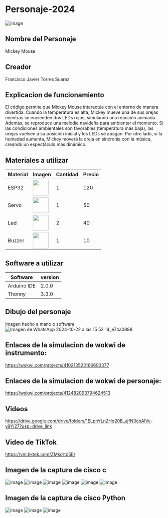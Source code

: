 # Personaje-2024
![image](https://github.com/user-attachments/assets/e29b5e0f-570b-4209-835e-caab9e2f7b16)

## Nombre del Personaje
Mickey Mouse
## Creador
Francisco Javier Torres Suarez


## Explicacion de funcionamiento

El código permite que Mickey Mouse interactúe con el entorno de manera divertida. Cuando la temperatura es alta, Mickey mueve una de sus orejas mientras se encienden dos LEDs rojos, simulando una reacción animada. Además, se reproduce una melodía navideña para ambientar el momento. Si las condiciones ambientales son favorables (temperatura más baja), las orejas vuelven a su posición inicial y los LEDs se apagan. Por otro lado, si la humedad aumenta, Mickey moverá la oreja en sincronía con la música, creando un espectáculo más dinámico.

## Materiales a utilizar
|Material|Imagen|Cantidad|Precio|
|--|--|--|--|
|ESP32|<img src="https://github.com/user-attachments/assets/2fb063fd-c57e-492e-98c4-027652228051" width="50" />|1|120|
|Servo|<img src="https://github.com/user-attachments/assets/d67ff593-fb93-4d22-81e1-a65a9ee8abc4" width="50" />|1|50|
|Led|<img src="https://github.com/user-attachments/assets/cb4cb7c3-463b-4c8d-8a79-3035dc46dd4f" width="50" />|2|40|
|Buzzer|<img src="https://github.com/user-attachments/assets/cc56f6cf-d453-4dc7-9f74-329fd744fc03" width="50" />|1|10|

## Software a utilizar
|Software|version|
|--|--|
|Arduino IDE|	2.0.0|
|Thonny|	3.3.0|

## Dibujo del personaje
Imagen hecho a mano o software
![Imagen de WhatsApp 2024-10-22 a las 15 52 14_e74a0888](https://github.com/user-attachments/assets/7625c557-719d-4800-a9ec-bdca0273db8d)


## Enlaces de la simulacion de wokwi de instrumento:
https://wokwi.com/projects/410213523166693377

## Enlaces de la simulacion de wokwi de personaje:
https://wokwi.com/projects/412482093794624513

## Videos
https://drive.google.com/drive/folders/1ELphYLnZHq20B_ujfN3cbAIVe-y9Yj27?usp=drive_link

## Video de TikTok
https://vm.tiktok.com/ZMkdrtd5E/

## Imagen de la captura de cisco c
![image](https://github.com/user-attachments/assets/571b9ac8-cbb7-4cb7-baf7-4079c448bd2c)
![image](https://github.com/user-attachments/assets/55891139-7460-4ec5-b6f5-747d7e50b86b)
![image](https://github.com/user-attachments/assets/ebe707fd-1d37-4687-8cf8-772487000206)
![image](https://github.com/user-attachments/assets/0e98a4d0-8e44-4624-8757-7be5cbe64212)
![image](https://github.com/user-attachments/assets/f829f259-f523-4038-ac7d-dd7eb7781369)
![image](https://github.com/user-attachments/assets/f662d001-8be4-4e89-83de-b93faa5a9f21)






## Imagen de la captura de cisco Python


![image](https://github.com/user-attachments/assets/f98d62de-7c0d-4bfa-a74b-4395530532d2)
![image](https://github.com/user-attachments/assets/5437f9da-dfc9-4e78-b458-1b15e5e41010)
![image](https://github.com/user-attachments/assets/fc60238a-0794-4c7a-aeb2-d73296356b8e)










